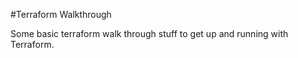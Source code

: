 #Terraform Walkthrough

Some basic terraform walk through stuff to get up and running with Terraform. 
